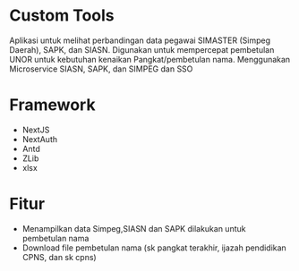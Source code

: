 # Custom Tools
Aplikasi untuk melihat perbandingan data pegawai SIMASTER (Simpeg Daerah), SAPK, dan SIASN. Digunakan untuk mempercepat pembetulan UNOR untuk kebutuhan kenaikan Pangkat/pembetulan nama. Menggunakan Microservice SIASN, SAPK, dan SIMPEG dan SSO

# Framework
- NextJS
- NextAuth
- Antd
- ZLib
- xlsx

# Fitur
- Menampilkan data Simpeg,SIASN dan SAPK dilakukan untuk pembetulan nama
- Download file pembetulan nama (sk pangkat terakhir, ijazah pendidikan CPNS, dan sk cpns)

